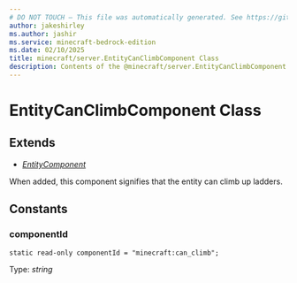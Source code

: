```yaml
---
# DO NOT TOUCH — This file was automatically generated. See https://github.com/mojang/minecraftapidocsgenerator to modify descriptions, examples, etc.
author: jakeshirley
ms.author: jashir
ms.service: minecraft-bedrock-edition
ms.date: 02/10/2025
title: minecraft/server.EntityCanClimbComponent Class
description: Contents of the @minecraft/server.EntityCanClimbComponent class.
---
```

# EntityCanClimbComponent Class

## Extends
- [*EntityComponent*](EntityComponent.md)

When added, this component signifies that the entity can climb up ladders.

## Constants

### **componentId**
`static read-only componentId = "minecraft:can_climb";`

Type: *string*
